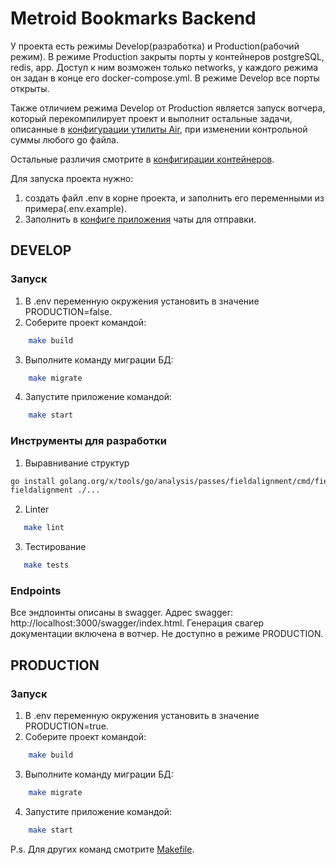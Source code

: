 # Metroid Bookmarks Backend

У проекта есть режимы Develop(разработка) и Production(рабочий режим). 
В режиме Production закрыты порты у контейнеров postgreSQL, redis, app. Доступ к ним возможен только networks, у каждого 
режима он задан в конце его docker-compose.yml. В режиме Develop все порты открыты. 

Также отличием режима Develop от Production является запуск вотчера, который перекомпилирует проект и выполнит остальные
задачи, описанные в [конфигурации утилиты Air](/conf/.air.toml), при изменении контрольной суммы любого go файла.

Остальные различия смотрите в [конфигирации контейнеров](/conf/docker).

Для запуска проекта нужно:

1. создать файл .env в корне проекта, и заполнить его переменными из примера(.env.example).
2. Заполнить в [конфиге приложения](/conf/app_config.json) чаты для отправки.

## DEVELOP

### Запуск

1. В .env переменную окружения установить в значение PRODUCTION=false.
2. Соберите проект командой:

```bash
    make build
```

3. Выполните команду миграции БД:

```bash
    make migrate
```

4. Запустите приложение командой:

```bash
    make start
```

### Инструменты для разработки

1. Выравнивание структур

```bash
go install golang.org/x/tools/go/analysis/passes/fieldalignment/cmd/fieldalignment@latest
fieldalignment ./...
```

2. Linter

```bash
   make lint
```

3. Тестирование

```bash
   make tests
```

### Endpoints

Все эндпоинты описаны в swagger. Адрес swagger: http://localhost:3000/swagger/index.html.
Генерация свагер документации включена в вотчер. Не доступно в режиме PRODUCTION.

## PRODUCTION

### Запуск

1. В .env переменную окружения установить в значение PRODUCTION=true.
2. Соберите проект командой:

```bash
    make build
```

3. Выполните команду миграции БД:

```bash
    make migrate
```

4. Запустите приложение командой:

```bash
    make start
```

P.s. Для других команд смотрите [Makefile](Makefile).